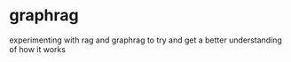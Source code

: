 # graphrag
experimenting with rag and graphrag to try and get a better understanding of how it works

